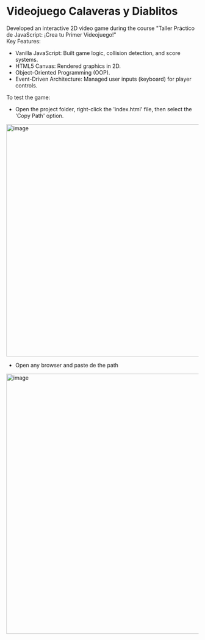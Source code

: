 # Videojuego Calaveras y Diablitos  
Developed an interactive 2D video game during the course "Taller Práctico de JavaScript: ¡Crea tu Primer Videojuego!"  
Key Features:  
* Vanilla JavaScript: Built game logic, collision detection, and score systems.
* HTML5 Canvas: Rendered graphics in 2D.
*  Object-Oriented Programming (OOP).
*  Event-Driven Architecture: Managed user inputs (keyboard) for player controls.
  
To test the game:
* Open the project folder, right-click the 'index.html' file, then select the 'Copy Path' option.  
<img width="581" height="608" alt="image" src="https://github.com/user-attachments/assets/5e67317f-8e33-4f27-ae49-1877e9d6f1c3" />

  
* Open any browser and paste de the path  
<img width="1283" height="681" alt="image" src="https://github.com/user-attachments/assets/38879609-5d10-49e3-9364-06a5201c2728" />  


 
